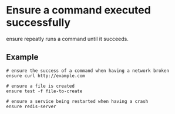 # Ensure a command executed successfully

ensure repeatly runs a command until it succeeds.

## Example
```shell
# ensure the success of a command when having a network broken
ensure curl http://example.com

# ensure a file is created
ensure test -f file-to-create

# ensure a service being restarted when having a crash
ensure redis-server
```

